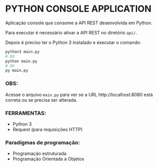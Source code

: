 # PYTHON CONSOLE APPLICATION

Aplicação console que consome a API REST desenvolvida em Python.

Para executar é necessário ativar a API REST no diretório `api/`.

Depois é preciso ter o Python 3 instalado e executar o comando:

```sh
python3 main.py
# OU
python main.py
# OU
py main.py
```

### OBS:

Acesse o arquivo `main.py` para ver se a URL http://localhost:8080 está correta ou se precisa ser alterada.

### FERRAMENTAS:

* Python 3
* Request (para requisições HTTP)

### Paradígmas de programação:

* Programação estruturada
* Programação Orientada a Objetos
